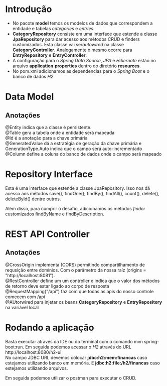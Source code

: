 # Introdução
- No pacote **model** temos os modelos de dados que correspondem a entidade e tabelas *categories* e *entries*.
- **CategoryRepository** consiste em uma interface que estende a classe **JpaRepository** para dar acesso aos métodos CRUD e finders customizados. Esta classe vai ser*autowired* na classe **CategoryController**. Analogamente o mesmo ocorre para **EntryRepository** e **EntryController**. 
- A configuração para o *Spring Data Source*, *JPA* e *Hibernate* estão no arquivo **application.properties** dentro do diretório **resources**.
- No pom.xml adicionamos as dependencias para o *Spring Boot* e o banco de dados *H2*.

# Data Model
## Anotações
 @Entity indica que a classe é persistente.\
 @Table gera a tabela onde a entidade será mapeada \
 @Id é a anotação para a chave primária \
 @GeneratedValue dá a estratégia de geração da chave primária e GenerationType.Auto indica que o campo será auto-incrementado \
 @Column define a coluna do banco de dados onde o campo será mapeado
  
# Repository Interface

Esta é uma interface que estende a classe JpaRepository. Isso nos dá acesso aos métodos save(), findOne(); findBy(), findAll(), count(), delete(), deleteById() dentre outros.

Além disso, para cumprir o desafio, adicionamos os métodos *finder* customizados findByName e findByDescription.

# REST API Controller

## Anotações

 @CrossOrigin implementa (CORS) permitindo compartilhamento de requsição entre domínios. Com o parâmetro da nossa raíz (origins = "http://localhost:8081"). \
 @RestController define um um controller e indica que o valor dos métodos de retorno deve estar ligado ao corpo de resposta \
 @RequestMapping("/api") faz com que todas as apis do nosso controle comecem com /api \
 @AUtorwired para injetar os beans **CategoryRepository** e **EntryRepository** na variável local  

# Rodando a aplicação

Basta executar através da IDE ou do terminal com o comando mvn spring-boot:run. Em seguida podemos acessar o *H2* através do URL http://localhost:8080/h2-ui \
No campo JDBC URL devemos colocar **jdbc:h2:mem:financas** caso estejamos utilizando banco em memória. E **jdbc:h2:file:/h2/financas** caso estejamos utilizando arquivos.

Em seguida podemos utilizar o postman para executar o CRUD.